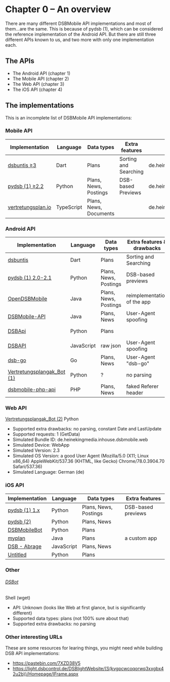 # Chapter 0 – An overview
There are many different DSBMobile API implementations and most of
them…are the same. This is because of pydsb (1), which can be
considered the reference implementation of the Android API. But there
are still three different APIs known to us, and two more with only one
implementation each.

## The APIs
* The Android API (chapter 1)
* The Mobile API (chapter 2)
* The Web API (chapter 3)
* The iOS API (chapter 4)

## The implementations
This is an incomplete list of DSBMobile API implementations:

### Mobile API

| Implementation                                                             | Language   | Data types             | Extra features        | Bundle ID                   | App Version | OS Version |
|----------------------------------------------------------------------------|------------|------------------------|-----------------------|-----------------------------|-------------|------------|
| [dsbuntis ≥3](https://github.com/Ampless/dsbuntis)                         | Dart       | Plans                  | Sorting and Searching | de.heinekingmedia.dsbmobile | 35          | 22         |
| [pydsb (1) ≥2.2](https://github.com/sn0wmanmj/pydsb)                       | Python     | Plans, News, Postings  | DSB-based Previews    | de.heinekingmedia.dsbmobile | 35          | 22         |
| [vertretungsplan.io](https://codeberg.org/vertretungsplan/integration-dsb) | TypeScript | Plans, News, Documents |                       | de.heinekingmedia.dsbmobile | (empty)     | (empty)    |

### Android API

| Implementation                                                                      | Language   | Data types            | Extra features & drawbacks  | Bundle ID                               | Device   | App Version | OS Version | Simulated Language          |
|-------------------------------------------------------------------------------------|------------|-----------------------|-----------------------------|-----------------------------------------|----------|-------------|------------|-----------------------------|
| [dsbuntis](https://github.com/Ampless/dsbuntis)                                     | Dart       | Plans                 | Sorting and Searching       | de.heinekingmedia.dsbmobile             | SM-G950F | 2.5.9       | 29 10.0    | configurable, de by default |
| [pydsb (1) 2.0-2.1](https://github.com/sn0wmanmj/pydsb)                             | Python     | Plans, News, Postings | DSB-based previews          | de.heinekingmedia.dsbmobile             | Pixel 3  | 2.5.9       | 27 8.1.0   | de                          |
| [OpenDSBMobile](https://github.com/KaiJan57/OpenDSBmobile)                          | Java       | Plans, News, Postings | reimplementation of the app | de.heinekingmedia.dsbmobile             | (empty)  | 2.5.9       | (empty)    | your os language            |
| [DSBMobile-API](https://github.com/Sematre/DSBmobile-API)                           | Java       | Plans, News           | User-Agent spoofing         | de.heinekingmedia.dsbmobile             | Nexus 4  | 2.5.9       | 27 8.1.0   | de                          |
| [DSBApi](https://github.com/nerrixDE/DSBApi)                                        | Python     | Plans                 |                             | de.heinekingmedia.dsbmobile             | SM-G930F | 2.5.9       | 27 8.1.0   | de                          |
| [DSBAPI](https://github.com/TheNoim/DSBAPI)                                         | JavaScript | raw json              | User-Agent spoofing         | de.digitales-schwarzes-brett.dsblight   | iPhone   | 2.5.6       | 13.2.2     | en-DE                       |
| [dsb-go](https://github.com/irgendwr/dsb-go)                                        | Go         | Plans, News           | User-Agent "dsb-go"         | de.heinekingmedia.dsbmobile             | Nexus 4  | 2.5.9       | 27 8.1.0   | de                          |
| [Vertretungsplangak\_Bot (1)](https://github.com/MakerStuff/Vertretungsplangak_Bot) | Python     | ?                     | no parsing                  | de.heinekingmedia.dsbmobile             | SM-G935F | 2.5.9       | 28 9       | de                          |
| [dsbmobile-php-api](https://github.com/irgendwr/dsbmobile-php-api)                  | PHP        | Plans, News           | faked Referer header        | de.heinekingmedia.inhouse.dsbmobile.web | WebApp   | 2.3         | (empty)    | de                          |

### Web API

[Vertretungsplangak\_Bot (2)](https://github.com/MakerStuff/Vertretungsplangak_Bot)
Python
* Supported extra drawbacks: no parsing, constant Date and LastUpdate
* Supported requests: 1 (GetData)
* Simulated Bundle ID: de.heinekingmedia.inhouse.dsbmobile.web
* Simulated Device: WebApp
* Simulated Version: 2.3
* Simulated OS Version: a good User Agent (Mozilla/5.0 (X11; Linux x86\_64) AppleWebKit/537.36 (KHTML, like Gecko) Chrome/78.0.3904.70 Safari/537.36)
* Simulated Language: German (de)

### iOS API

| Implementation                                                    | Language   | Data types            | Extra features     |
|-------------------------------------------------------------------|------------|-----------------------|--------------------|
| [pydsb (1) 1.x](https://github.com/sn0wmanmj/pydsb)               | Python     | Plans, News, Postings | DSB-based previews |
| [pydsb (2)](https://github.com/ScholliYT/pydsb)                   | Python     | Plans, News           |                    |
| [DSBMobileBot](https://github.com/ScholliYT/DSBMobileBot)         | Python     | Plans                 |                    |
| [myplan](https://github.com/jrheiner/myplan)                      | Java       | Plans                 | a custom app       |
| [DSB - Abrage](https://forum.iobroker.net/topic/19140/dsb-abrage) | JavaScript | Plans, News           |                    |
| [Untitled](https://pastebin.com/ds0AjK6T)                         | Python     | Plans                 |                    |

### Other

###### [DSBot](https://github.com/sargantana/DSBot)
Shell (wget)
* API: Unknown (looks like Web at first glance, but is significantly different)
* Supported data types: plans (not 100% sure about that)
* Supported extra drawbacks: no parsing

### Other interesting URLs

These are some resources for learing things, you might need while
building DSB API implementations:

* https://pastebin.com/7XZD38V5
* https://light.dsbcontrol.de/DSBlightWebsite/(S(kvgpcwcoqorwq3xxgbx42u2b))/Homepage/IFrame.aspx
